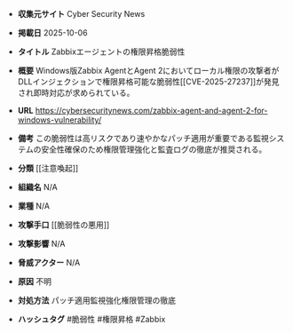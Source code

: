 - **収集元サイト**
Cyber Security News

- **掲載日**
2025-10-06

- **タイトル**
Zabbixエージェントの権限昇格脆弱性

- **概要**
Windows版Zabbix AgentとAgent 2においてローカル権限の攻撃者がDLLインジェクションで権限昇格可能な脆弱性[[CVE-2025-27237]]が発見され即時対応が求められている。

- **URL**
https://cybersecuritynews.com/zabbix-agent-and-agent-2-for-windows-vulnerability/

- **備考**
この脆弱性は高リスクであり速やかなパッチ適用が重要である監視システムの安全性確保のため権限管理強化と監査ログの徹底が推奨される。

- **分類**
[[注意喚起]]

- **組織名**
N/A

- **業種**
N/A

- **攻撃手口**
[[脆弱性の悪用]]

- **攻撃影響**
N/A

- **脅威アクター**
N/A

- **原因**
不明

- **対処方法**
パッチ適用監視強化権限管理の徹底

- **ハッシュタグ**
#脆弱性 #権限昇格 #Zabbix

